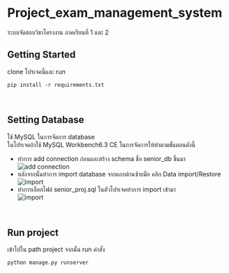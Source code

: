 # Project_exam_management_system
ระบบจัดสอบวิชาโครงงาน ภาคเรียนที่ 1 และ 2
## Getting Started
clone โปรเจคนี้และ run
```
pip install -r requirements.txt
```
<br />

## Setting Database
ใช้ MySQL ในการจัดการ database<br />
ในโปรเจคถ้าใช้ MySQL Workbench6.3 CE ในการจัดการให้ทำตามขั้นตอนดังนี้
* ทำการ add connection ก่อนและสร้าง schema ชื่อ senior_db ขึ้นมา <br />
![add connection](https://firebasestorage.googleapis.com/v0/b/testproject-da832.appspot.com/o/Senior_project%2Fconectrion.jpg?alt=media&token=52261261-5b90-412f-b193-1fabedcb61b2)
* หลังจากนั้นทำการ import database จากแถบด้านซ้ายมือ คลิก Data import/Restore <br />
![import](https://firebasestorage.googleapis.com/v0/b/testproject-da832.appspot.com/o/Senior_project%2Fimport.jpg?alt=media&token=e4d8330d-c2f5-48eb-a765-0a4cd5f47840)
* ทำการเลือกไฟล์ senior_proj.sql ในตัวโปรเจคทำการ import เข้ามา <br />
![import](https://firebasestorage.googleapis.com/v0/b/testproject-da832.appspot.com/o/Senior_project%2Fimport2.jpg?alt=media&token=760ec858-ba69-464c-8554-86fa579f0885)

<br />

## Run project 
เข้าไปใน path project จากนั้น run คำสั่ง
```
python manage.py runserver
```
